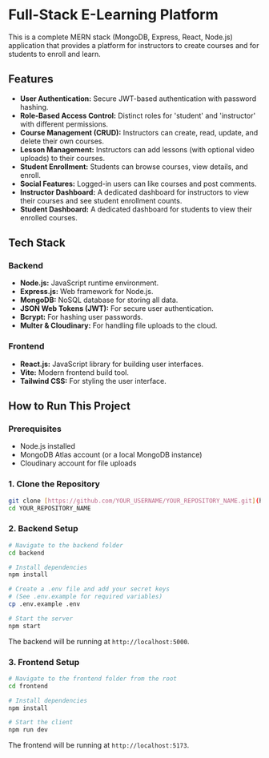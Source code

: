 # Full-Stack E-Learning Platform

This is a complete MERN stack (MongoDB, Express, React, Node.js) application that provides a platform for instructors to create courses and for students to enroll and learn.

## Features

- **User Authentication:** Secure JWT-based authentication with password hashing.
- **Role-Based Access Control:** Distinct roles for 'student' and 'instructor' with different permissions.
- **Course Management (CRUD):** Instructors can create, read, update, and delete their own courses.
- **Lesson Management:** Instructors can add lessons (with optional video uploads) to their courses.
- **Student Enrollment:** Students can browse courses, view details, and enroll.
- **Social Features:** Logged-in users can like courses and post comments.
- **Instructor Dashboard:** A dedicated dashboard for instructors to view their courses and see student enrollment counts.
- **Student Dashboard:** A dedicated dashboard for students to view their enrolled courses.

## Tech Stack

### Backend
- **Node.js:** JavaScript runtime environment.
- **Express.js:** Web framework for Node.js.
- **MongoDB:** NoSQL database for storing all data.
- **JSON Web Tokens (JWT):** For secure user authentication.
- **Bcrypt:** For hashing user passwords.
- **Multer & Cloudinary:** For handling file uploads to the cloud.

### Frontend
- **React.js:** JavaScript library for building user interfaces.
- **Vite:** Modern frontend build tool.
- **Tailwind CSS:** For styling the user interface.

## How to Run This Project

### Prerequisites
- Node.js installed
- MongoDB Atlas account (or a local MongoDB instance)
- Cloudinary account for file uploads

### 1. Clone the Repository
```bash
git clone [https://github.com/YOUR_USERNAME/YOUR_REPOSITORY_NAME.git](https://github.com/YOUR_USERNAME/YOUR_REPOSITORY_NAME.git)
cd YOUR_REPOSITORY_NAME
```

### 2. Backend Setup
```bash
# Navigate to the backend folder
cd backend

# Install dependencies
npm install

# Create a .env file and add your secret keys
# (See .env.example for required variables)
cp .env.example .env

# Start the server
npm start
```
The backend will be running at `http://localhost:5000`.

### 3. Frontend Setup
```bash
# Navigate to the frontend folder from the root
cd frontend

# Install dependencies
npm install

# Start the client
npm run dev
```
The frontend will be running at `http://localhost:5173`.
